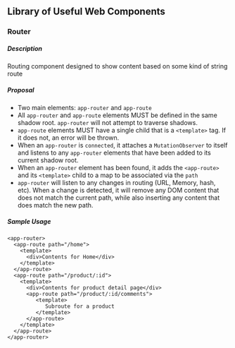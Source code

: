 ## Library of Useful Web Components


### Router

##### Description

Routing component designed to show content based on some kind of string route

##### Proposal

- Two main elements: `app-router` and `app-route`
- All `app-router` and `app-route` elements MUST be defined in the same shadow root. `app-router` will not attempt to traverse shadows.
- `app-route` elements MUST have a single child that is a `<template>` tag. If it does not, an error will be thrown.
- When an `app-router` is `connected`, it attaches a `MutationObserver` to itself and listens to any `app-router` elements that have been added to its current shadow root.
- When an `app-router` element has been found, it adds the `<app-route>` and its `<template>` child to a map to be associated via the `path`
- `app-router` will listen to any changes in routing (URL, Memory, hash, etc). When a change is detected, it will remove any DOM content that does not match the current path, while also inserting any content that does match the new path.



##### Sample Usage

```
<app-router>
  <app-route path="/home">
    <template>
      <div>Contents for Home</div>
    </template>
  </app-route>
  <app-route path="/product/:id">
    <template>
      <div>Contents for product detail page</div>
      <app-route path="/product/:id/comments">
         <template>
            Subroute for a product
         </template>
      </app-route>
    </template>
  </app-route>
</app-router>
```

